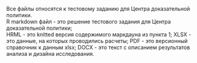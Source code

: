 Все файлы относятся к тестовому заданию для Центра доказательной политики.<br>
R markdown файл - это решение тестового задания для Центра доказательной политики;<br>
HRML - это knitted версия содержимого маркдауна из пункта 1;
XLSX - это данные, на которых проводились расчеты;
PDF - это версионный справочник к данным xlsx;
DOCX - это текст с описанием результатов анализа и дизайна исследования.

